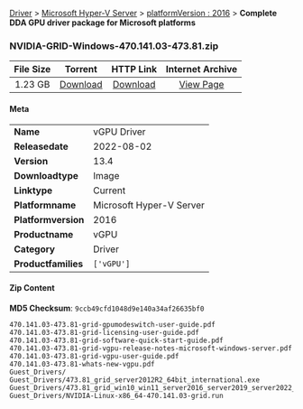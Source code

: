 
[Driver](/README.md)  >  [Microsoft Hyper-V Server](/index/Driver/Microsoft_Hyper-V_Server.md)  >  [platformVersion : 2016](/index/Driver/Microsoft_Hyper-V_Server/2016.md)  >  **Complete DDA GPU driver package for Microsoft platforms**


### NVIDIA-GRID-Windows-470.141.03-473.81.zip

| **File Size** | **Torrent**  | **HTTP Link** | **Internet Archive** |
|:-------------:|:------------:|:-------------:|:--------------------:|
| 1.23 GB |  [Download](https://archive.org/download/nvgpu_NVIDIA-GRID-Windows-470.141.03-473.81.zip/nvgpu_NVIDIA-GRID-Windows-470.141.03-473.81.zip_archive.torrent)       | [Download](https://archive.org/compress/nvgpu_NVIDIA-GRID-Windows-470.141.03-473.81.zip) | [View Page](https://archive.org/details/nvgpu_NVIDIA-GRID-Windows-470.141.03-473.81.zip)       |

#### Meta

<table>
<tr><td><strong>Name</strong></td><td>vGPU Driver</td></tr>
<tr><td><strong>Releasedate</strong></td><td>2022-08-02</td></tr>
<tr><td><strong>Version</strong></td><td>13.4</td></tr>
<tr><td><strong>Downloadtype</strong></td><td>Image</td></tr>
<tr><td><strong>Linktype</strong></td><td>Current</td></tr>
<tr><td><strong>Platformname</strong></td><td>Microsoft Hyper-V Server</td></tr>
<tr><td><strong>Platformversion</strong></td><td>2016</td></tr>
<tr><td><strong>Productname</strong></td><td>vGPU</td></tr>
<tr><td><strong>Category</strong></td><td>Driver</td></tr>
<tr><td><strong>Productfamilies</strong></td><td><code>['vGPU']</code></td></tr>
</table>

#### Zip Content

**MD5 Checksum**: `9ccb49cfd1048d9e140a34af26635bf0`

```text
470.141.03-473.81-grid-gpumodeswitch-user-guide.pdf
470.141.03-473.81-grid-licensing-user-guide.pdf
470.141.03-473.81-grid-software-quick-start-guide.pdf
470.141.03-473.81-grid-vgpu-release-notes-microsoft-windows-server.pdf
470.141.03-473.81-grid-vgpu-user-guide.pdf
470.141.03-473.81-whats-new-vgpu.pdf
Guest_Drivers/
Guest_Drivers/473.81_grid_server2012R2_64bit_international.exe
Guest_Drivers/473.81_grid_win10_win11_server2016_server2019_server2022_64bit_international.exe
Guest_Drivers/NVIDIA-Linux-x86_64-470.141.03-grid.run
```